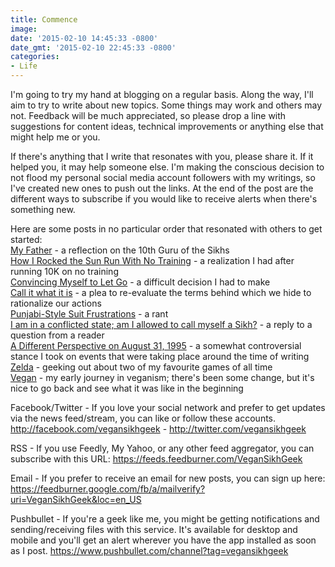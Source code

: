 ```yaml
---
title: Commence
image: 
date: '2015-02-10 14:45:33 -0800'
date_gmt: '2015-02-10 22:45:33 -0800'
categories:
- Life
---
```

<p>I'm going to try my hand at blogging on a regular basis. Along the way, I'll aim to try to write about new topics. Some things may work and others may not. Feedback will be much appreciated, so please drop a line with suggestions for content ideas, technical improvements or anything else that might help me or you.</p>
<p>If there's anything that I write that resonates with you, please share it. If it helped you, it may help someone else. I'm making the conscious decision to not flood my personal social media account followers with my writings, so I've created new ones to push out the links. At the end of the post are the different ways to subscribe if you would like to receive alerts when there's something new.</p>
<p>Here are some posts in no particular order that resonated with others to get started:<br />
<a title="My Father" href="http://www.vegansikhgeek.com/my-father/">My Father</a> - a reflection on the 10th Guru of the Sikhs<br />
<a title="How I Rocked the Sun Run With No Training" href="http://www.vegansikhgeek.com/how-i-rocked-the-sun-run-with-no-training/">How I Rocked the Sun Run With No Training</a> - a realization I had after running 10K on no training<br />
<a title="Convincing Myself to Let Go" href="http://www.vegansikhgeek.com/convincing-myself-to-let-go/">Convincing Myself to Let Go</a> - a difficult decision I had to make<br />
<a title="Call it what it is" href="http://www.vegansikhgeek.com/call-it-what-it-is/">Call it what it is</a> - a plea to re-evaluate the terms behind which we hide to rationalize our actions<br />
<a title="Punjabi-Style Suit Frustrations" href="http://www.vegansikhgeek.com/punjabi-style-suit-frustrations/">Punjabi-Style Suit Frustrations</a> - a rant<br />
<a title="Great blog Nav. I am in a conflicted state; am I allowed to call myself a Sikh? At first glace, one would not think I am a "true Sikh" because of my appearance or even by the lifestyle I lead (consuming alcohol/meat in moderation). I drop by the temple when I feel I need it spiritually or for special occasions. What are the criteria one must follow to be a true Sikh? If I am on a spiritual journey internally does my appearance really matter? Can I consider myself to be a "religious person"?" href="http://www.vegansikhgeek.com/great-blog-nav-i-am-in-a-conflicted-state-am-i/">I am in a conflicted state; am I allowed to call myself a Sikh?</a> - a reply to a question from a reader<br />
<a title="A Different Perspective on August 31, 1995" href="http://www.vegansikhgeek.com/a-different-perspective-on-august-31-1995/">A Different Perspective on August 31, 1995</a> - a somewhat controversial stance I took on events that were taking place around the time of writing<br />
<a title="Zelda" href="http://www.vegansikhgeek.com/zelda/">Zelda</a> - geeking out about two of my favourite games of all time<br />
<a title="Vegan" href="http://www.vegansikhgeek.com/vegan/">Vegan</a> - my early journey in veganism; there's been some change, but it's nice to go back and see what it was like in the beginning</p>
<p>Facebook/Twitter - If you love your social network and prefer to get updates via the news feed/stream, you can like or follow these accounts. <a title="Facebook" href="http://facebook.com/vegansikhgeek" target="_blank">http://facebook.com/vegansikhgeek</a> - <a title="Twitter" href="http://twitter.com/vegansikhgeek" target="_blank">http://twitter.com/vegansikhgeek</a></p>
<p>RSS - If you use Feedly, My Yahoo, or any other feed aggregator, you can subscribe with this URL: <a title="FeedBurner" href="https://feeds.feedburner.com/VeganSikhGeek" target="_blank">https://feeds.feedburner.com/VeganSikhGeek</a></p>
<p>Email - If you prefer to receive an email for new posts, you can sign up here: <a title="Email Subscription" href="https://feedburner.google.com/fb/a/mailverify?uri=VeganSikhGeek&amp;loc=en_US" target="_blank">https://feedburner.google.com/fb/a/mailverify?uri=VeganSikhGeek&amp;loc=en_US</a></p>
<p>Pushbullet - If you're a geek like me, you might be getting notifications and sending/receiving files with this service. It's available for desktop and mobile and you'll get an alert wherever you have the app installed as soon as I post. <a title="Pushbullet" href="https://www.pushbullet.com/channel?tag=vegansikhgeek" target="_blank">https://www.pushbullet.com/channel?tag=vegansikhgeek</a></p>
